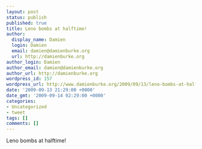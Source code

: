 ```yaml
---
layout: post
status: publish
published: true
title: Leno bombs at halftime!
author:
  display_name: Damien
  login: Damien
  email: damien@damienburke.org
  url: http://damienburke.org
author_login: Damien
author_email: damien@damienburke.org
author_url: http://damienburke.org
wordpress_id: 157
wordpress_url: http://www.damienburke.org/2009/09/13/leno-bombs-at-halftime/
date: '2009-09-13 21:29:00 +0000'
date_gmt: '2009-09-14 02:29:00 +0000'
categories:
- Uncategorized
- tweet
tags: []
comments: []
---
```

<p>Leno bombs at halftime!</p>
